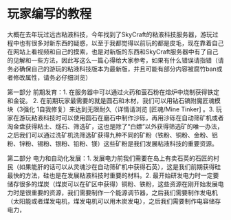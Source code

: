 # 玩家编写的教程

  大概在去年玩过远古粘液科技，今年找到了SkyCraft的粘液科技服务器，游玩过程中也有很多对新东西的疑惑，以至于我都觉得以前玩的都是皮毛，现在靠着自己在网站上看视频和自己的摸索，也是对新版的东西和SkyCraft服务器中有了自己的见解和一些方法，因此写这么一篇心得给大家参考，如果有什么错误请指错（请务必确保自己的游玩的粘液科技版本为最新版，并且可能有部分内容被腐竹ban或者修改属性，请务必仔细浏览）

第一部分  前期发育：1. 在服务器中可以通过火药和萤石粉在熔炉中烧制获得铁定和金锭。   2. 在前期玩家最需要的就是圆石和木材，我们可以用钻石镐附魔匠魂模块（3强化  1自我修复）来达到无限耐久（详情请浏览  \[匠魂/Mine Tinker\]   。3. 玩家在游玩粘液科技时可以使用圆石在磨石中制作沙砾，再用沙砾在自动筛矿机或者淘金盘获得粘土、燧石、筛选矿，这也是除了“白嫖”以外获得筛选矿的唯一办法，之后我们可以通过洗矿机洗筛选矿获得九种不同的矿粉（铁粉、铜粉、金粉、铝粉、锌粉、锡粉、银粉、铅粉、镁）这些矿粉是我们发展粘液科技的重要资源。

第二部分   电力和自动化发展：1. 发展电力前我们需要在岛上有卖石英的石匠的村民（如果能肝的话可以从灵魂沙在自动筛矿机中获得石英），这是我们前期获得硅最快的方法，硅也是在发展粘液科技时重要的材料。2. 最开始研发电力时一定要储存很多的煤炭（煤炭可以在矿区中获得）铜粉、铁粉，这些资源在刚开始发展电力时是很重要的资源，我们需要制作一个能源调节器，之后我们需要制作发电机（太阳能或者煤发电机，煤发电机可以用木炭发电），之后我们需要制作电容储存电力，



